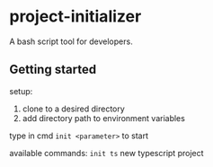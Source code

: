 # project-initializer
A bash script tool for developers.

## Getting started

setup:
1. clone to a desired directory
2. add directory path to environment variables

type in cmd `init <parameter>` to start

available commands:
 `init ts`  new typescript project
